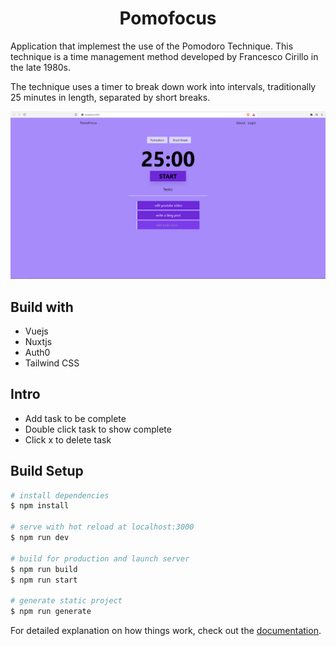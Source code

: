 
<div align="center">

<h1>Pomofocus</h1>

</div>


Application that implemest the use of the Pomodoro Technique. This technique is a time management method developed by Francesco Cirillo in the late 1980s. 

The technique uses a timer to break down work into intervals, traditionally 25 minutes in length, separated by short breaks.

![Pomofocus website](/static/pomofocusui.PNG "Pomofocus")

## Build with

- Vuejs
- Nuxtjs
- Auth0
- Tailwind CSS


## Intro

- Add task to be complete
- Double click task to show complete
- Click x to delete task

## Build Setup

```bash
# install dependencies
$ npm install

# serve with hot reload at localhost:3000
$ npm run dev

# build for production and launch server
$ npm run build
$ npm run start

# generate static project
$ npm run generate
```

For detailed explanation on how things work, check out the [documentation](https://nuxtjs.org).



